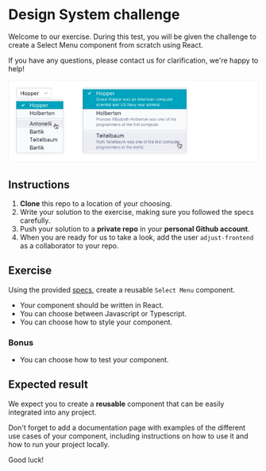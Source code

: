 # Design System challenge

Welcome to our exercise. During this test, you will be given the challenge to create a Select Menu component from scratch using React.

If you have any questions, please contact us for clarification, we're happy to help!

![Select Menu](select-menu.jpg)

## Instructions

1. **Clone** this repo to a location of your choosing.
2. Write your solution to the exercise, making sure you followed the specs carefully.
3. Push your solution to a **private repo** in your **personal Github account**.
4. When you are ready for us to take a look, add the user `adjust-frontend` as a collaborator to your repo.

## Exercise

Using the provided [specs](specs.png), create a reusable `Select Menu` component.

- Your component should be written in React.
- You can choose between Javascript or Typescript.
- You can choose how to style your component.

### Bonus

- You can choose how to test your component.

## Expected result

We expect you to create a **reusable** component that can be easily integrated into any project.

Don't forget to add a documentation page with examples of the different use cases of your component, including instructions on how to use it and how to run your project locally.

Good luck!
